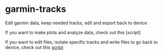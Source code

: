 # garmin-tracks
Edit garmin data, keep needed tracks, edit and export back to device 


If you want to make plots and analyze data, check out this [script]

If you want to edit files, isolate specific tracks and write files to go back to device, check out this [script](https://github.com/LucasFJones/garmin-tracks/blob/main/scripts/edit_gpx.R)
